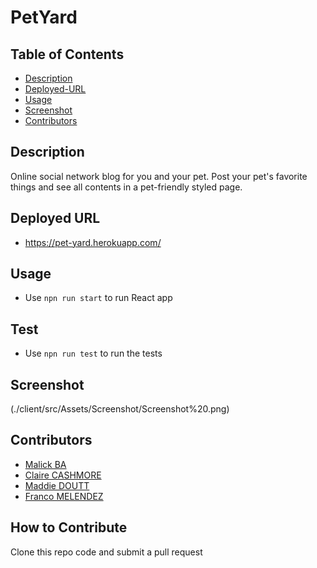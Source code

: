 # PetYard

## Table of Contents
- [Description](#description)
- [Deployed-URL](#deployed-URL)
- [Usage](#usage)
- [Screenshot](#screenshot-of-HTML-output)
- [Contributors](#contributors)

## Description
Online social network blog for you and your pet. Post your pet's favorite things and see all contents in a pet-friendly styled page. 

## Deployed URL
- https://pet-yard.herokuapp.com/

## Usage
- Use `npn run start` to run React app 

## Test
- Use `npn run test` to run the tests

## Screenshot
(./client/src/Assets/Screenshot/Screenshot%20.png)

## Contributors
- [Malick BA](https://github.com/malickbax)
- [Claire CASHMORE](https://github.com/clairecashmore17)
- [Maddie DOUTT](https://github.com/cultstatue)
- [Franco MELENDEZ](https://github.com/Alenco98)

## How to Contribute
Clone this repo code and submit a pull request